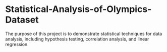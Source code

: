 # Statistical-Analysis-of-Olympics-Dataset

The purpose of this project is to demonstrate statistical techniques for data analysis, including hypothesis testing, correlation analysis, and linear regression.
